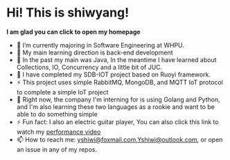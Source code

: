 # Hi! This is shiwyang!

**I am glad you can click to open my homepage**

- 🌱 I’m currently majoring in Software Engineering at WHPU.
- 📖 My main learning direction is back-end development
- 🔭 In the past my main was Java, In the meantime I have learned about Collections, IO, Concurrency and a little bit of JUC.
- 🧑‍ I have completed my SDB-IOT project based on Ruoyi framework.
- ⚡ This project uses simple RabbitMQ, MongoDB, and MQTT IoT protocol to complete a simple IoT project
- 💬 Right now, the company I'm interning for is using Golang and Python, and I'm also learning these two languages as a rookie and want to be able to do something simple
- ⚡ Fun fact: I also an electric guitar player, You can also click this link to watch my [performance video](https://space.bilibili.com/34094578)
- 📫 How to reach me: yshiwi@foxmail.com,Yshiwi@outlook.com, or open an issue in any of my repos.



